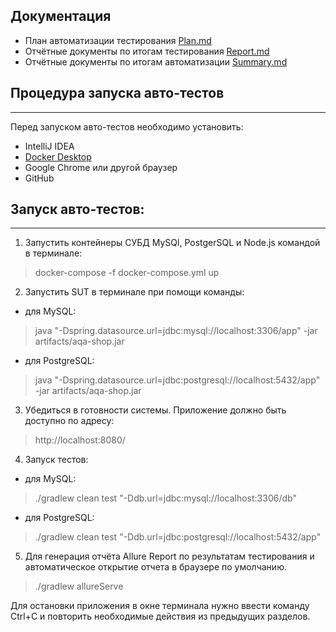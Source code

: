 ## Документация

- План автоматизации тестирования [Plan.md](documents%2FPlan.md)
- Отчётные документы по итогам тестирования [Report.md](documents%2FReport.md)
- Отчётные документы по итогам автоматизации [Summary.md](documents%2FSummary.md)

 Процедура запуска авто-тестов
---

***
 Перед запуском авто-тестов необходимо установить:

- IntelliJ IDEA
- [Docker Desktop](https://www.docker.com/products/docker-desktop/ "Docker Desktop")
- Google Chrome или другой браузер
- GitHub

Запуск авто-тестов:
--- 
****

1. Запустить контейнеры СУБД MySQl, PostgerSQL и Node.js командой в терминале:

> docker-compose -f docker-compose.yml up

2. Запустить SUT в терминале при помощи команды:

- для MySQL:

> java "-Dspring.datasource.url=jdbc:mysql://localhost:3306/app" -jar artifacts/aqa-shop.jar

- для PostgreSQL:

> java "-Dspring.datasource.url=jdbc:postgresql://localhost:5432/app" -jar artifacts/aqa-shop.jar

3. Убедиться в готовности системы. Приложение должно быть доступно по адресу:

> http://localhost:8080/

4. Запуск тестов:

- для MySQL:

> ./gradlew clean test "-Ddb.url=jdbc:mysql://localhost:3306/db"

- для PostgreSQL:

> ./gradlew clean test "-Ddb.url=jdbc:postgresql://localhost:5432/app"

5. Для генерация отчёта Allure Report по результатам тестирования и автоматическое открытие отчета в браузере по умолчанию.

> ./gradlew allureServe

Для остановки приложения в окне терминала нужно ввести команду Ctrl+С и повторить необходимые действия из предыдущих разделов.

